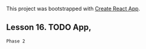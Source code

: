 This project was bootstrapped with [Create React App](https://github.com/facebook/create-react-app).

##   Lesson 16. TODO App,
    Phase 2

